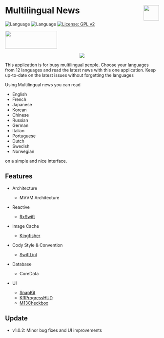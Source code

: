 # Multilingual News <img src = "https://user-images.githubusercontent.com/50784573/113702989-325d1300-9715-11eb-989c-b2be960a907d.png" width = 50 align = right>

![Language](https://img.shields.io/badge/reactive-RxSwift-red)
![Language](https://img.shields.io/badge/Swift-5.0-ff69b4)
[![License: GPL v2](https://img.shields.io/badge/License-GPL%20v2-blue.svg)](https://www.gnu.org/licenses/old-licenses/gpl-2.0.en.html)

<a href="https://apps.apple.com/us/app/multilingual-news/id1560598461" > <img src="https://raw.githubusercontent.com/younatics/MotionBook/master/Images/appstore.png" width="170" height="58"></a>

<center>
  <img src="https://user-images.githubusercontent.com/50784573/112966328-17265c80-9185-11eb-8827-59700fe2c349.jpg"/>
</center>

This application is for busy multilingual people. Choose your languages from 12 languages and read the latest news with this one application. Keep up-to-date on the latest issues without forgetting the languages

Using Multilingual news you can read

- English
- French
- Japanese
- Korean
- Chinese
- Russian
- German
- Italian
- Portuguese
- Dutch
- Swedish
- Norwegian

on a simple and nice interface.

## Features

- Architecture

  - MVVM Architecture

- Reactive

  - [RxSwift](https://github.com/ReactiveX/RxSwift)

- Image Cache

  - [Kingfisher](https://github.com/onevcat/Kingfisher)

- Cody Style & Convention

  - [SwiftLint](https://github.com/realm/SwiftLint)

- Database

  - CoreData

- UI

  - [SnapKit](https://github.com/SnapKit/SnapKit)
  - [KRProgressHUD](https://github.com/krimpedance/KRProgressHUD)
  - [M13Checkbox](https://github.com/Marxon13/M13Checkbox)

## Update

- v1.0.2: Minor bug fixes and UI improvements